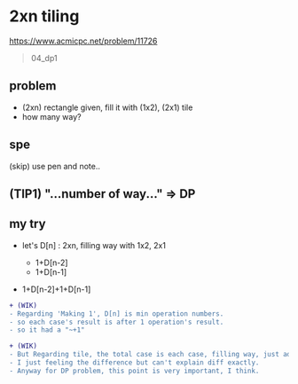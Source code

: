 # 2xn tiling

<https://www.acmicpc.net/problem/11726>

> 04_dp1


## problem
- (2xn) rectangle given, fill it with (1x2), (2x1) tile
- how many way?

## spe
(skip) use pen and note..

## (TIP1) "...number of way..." => DP

## my try
- let's D[n] : 2xn, filling way with 1x2, 2x1
  - 1+D[n-2]
  - 1+D[n-1]

- 1+D[n-2]+1+D[n-1]

``` diff
+ (WIK)
- Regarding 'Making 1', D[n] is min operation numbers.
- so each case's result is after 1 operation's result.
- so it had a "~+1"

+ (WIK)
- But Regarding tile, the total case is each case, filling way, just add.
- I just feeling the difference but can't explain diff exactly.
- Anyway for DP problem, this point is very important, I think.
```
